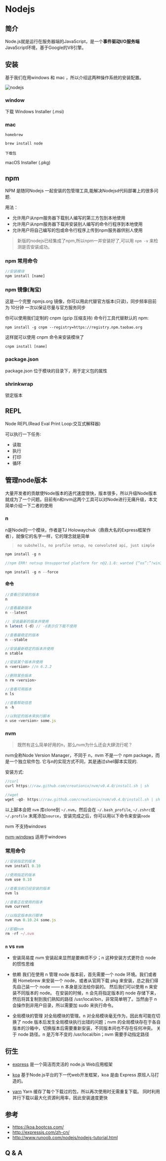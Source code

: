# Nodejs

## 简介

Node.js就是运行在服务器端的JavaScript，是一个**事件驱动I/O服务端** JavaScript环境，基于Google的V8引擎。

## 安装

基于我们在用windows 和 mac ，所以介绍这两种操作系统的安装配置。

![nodejs](https://yulongge.github.io/images/nodejs/download.png)

### window

下载 Windows Installer (.msi)

### mac

`homebrew`
```js
brew install node
```

`下载包`

macOS Installer (.pkg)	

## npm

NPM 是随同Nodejs 一起安装的包管理工具,能解决Nodejsd代码部署上的很多问题.

用法：

- 允许用户从npm服务器下载别人编写的第三方包到本地使用
- 允许用户从npm服务器下载并安装别人编写的命令行程序到本地使用
- 允许用户将自己编写的包或命令行程序上传到npm服务器供别人使用

> 新版的nodejs已经集成了npm,所以npm一并安装好了,可以用 `npm -v` 来检测是否安装成功。

### npm 常用命令

```js
//安装模块
npm install [name]
```

### npm 镜像(淘宝)

这是一个完整 npmjs.org 镜像，你可以用此代替官方版本(只读)，同步频率目前为 10分钟 一次以保证尽量与官方服务同步

你可以使用我们定制的 cnpm (gzip 压缩支持) 命令行工具代替默认的 npm:

```shell
npm install -g cnpm --registry=https://registry.npm.taobao.org
```
这样就可以使用 cnpm 命令来安装模块了
```js
cnpm install [name]
```

### package.json

package.json 位于模块的目录下，用于定义包的属性

### shrinkwrap
锁定版本
## REPL

Node REPL(Read Eval Print Loop:交互式解释器)

可以执行一下任务:

- 读取
- 执行
- 打印
- 循环

## 管理node版本

大量开发者的贡献使Node版本的迭代速度很快，版本很多，所以升级Node版本就成为了一个问题。目前有n和nvm这两个工具可以对Node进行无痛升级，本文简单介绍一下二者的使用

### n

n是Node的一个模块，作者是TJ Holowaychuk（鼎鼎大名的Express框架作者），就像它的名字一样，它的理念就是简单

> `no subshells, no profile setup, no convoluted api, just simple`

```js
npm install -g n

//npm ERR! notsup Unsupported platform for n@2.1.8: wanted {“os”:”!win32”,”arch”:” any”} (current: {“os”:”win32”,”arch”:”x64”}) 

npm install -g n --force

```

#### 命令

```js
//查看已安装的版本
n

//查看最新版本
n --latest

// 安装最新的版本并使用
n latest (-d) // -d表示仅下载不使用

//查看最稳定的版本
n --stable

//安装最新稳定的版本并使用
n stable

//安装某个版本并使用
n <version> //n 6.2.2

//删除某些版本
n rm <version>

//查看可用版本
n ls

//查看帮助信息
n -h

//以制定的版本来执行脚本
n use <version> some.js
```

### nvm

> 既然有这么简单好用的n，那么nvm为什么还会大肆流行呢？

nvm全称Node Version Manager，不同于 n，nvm 不是一个 npm package，而是一个独立软件包. 它与n的实现方式不同，其是通过shell脚本实现的.

安装方式:

```js
//curl
curl https://raw.github.com/creationix/nvm/v0.4.0/install.sh | sh

//wget
wget -qO- https://raw.github.com/creationix/nvm/v0.4.0/install.sh | sh
```

以上脚本会把 `nvm` 库clone到 `~/.nvm`，然后会在 `~/.bash_profile`, `~/.zshrc`或`~/.profile` 末尾添加`source`，安装完成之后，你可以用以下命令来安装`node`

nvm 不支持windows

[nvm-windows](https://github.com/coreybutler/nvm-windows) 适用于windows

### 常用命令

```js
//安装指定的版本
nvm install 0.10

//使用指定的版本
nvm use 0.10

//查看当前已经安装的版本
nvm ls

//查看正在使用的版本
nvm current

//以指定版本执行脚本
nvm run 0.10.24 some.js

//卸载nvm
rm -rf ~/.nvm

```

### `n` vs `nvm`

- 安装简易度
nvm 安装起来显然是要麻烦不少；n 这种安装方式更符合 node 的惯性思维

- 依赖
我们在使用 n 管理 node 版本前，首先需要一个 node 环境。我们或者用 Homebrew 来安装一个 node，或者从官网下载 pkg 来安装，总之我们得先自己装一个 node —— n 本身是没法给你装的。
然后我们可以使用 n 来安装不同版本的 node。
在安装的时候，n 会先将指定版本的 node 存储下来，然后将其复制到我们熟知的路径 /usr/local/bin，非常简单明了。当然由于 n 会操作到非用户目录，所以需要加 sudo 来执行命令。

- 全局模块的管理
对全局模块的管理。n 对全局模块毫无作为，因此有可能在切换了 node 版本后发生全局模块执行出错的问题；nvm 的全局模块存在于各自版本的沙箱中，切换版本后需要重新安装，不同版本间也不存在任何冲突。
关于 node 路径。n 是万年不变的 /usr/local/bin；nvm 需要手动指定路径

## 衍生

- [express](http://expressjs.com/zh-cn/) 是一个简洁而灵活的 node.js Web应用框架

- [koa](https://koa.bootcss.com/) 基于Node.js平台的下一代web开发框架，koa 是由 Express 原班人马打造的。

- [yarn](https://yarn.bootcss.com/) Yarn 缓存了每个下载过的包，所以再次使用时无需重复下载。 同时利用并行下载以最大化资源利用率，因此安装速度更快

## 参考

- https://koa.bootcss.com/
- http://expressjs.com/zh-cn/
- http://www.runoob.com/nodejs/nodejs-tutorial.html

## Q & A



